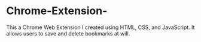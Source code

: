 # Chrome-Extension-
This a Chrome Web Extension I created using HTML, CSS, and JavaScript. It allows users to save and delete bookmarks at will.
